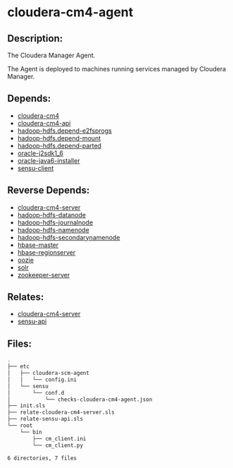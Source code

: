# cloudera-cm4-agent

## Description:

The Cloudera Manager Agent.

The Agent is deployed to machines running services managed by Cloudera Manager.

## Depends:

  -  [cloudera-cm4](/salt/cloudera-cm4)
  -  [cloudera-cm4-api](/salt/cloudera-cm4-api)
  -  [hadoop-hdfs.depend-e2fsprogs](/salt/hadoop-hdfs/depend-e2fsprogs.sls)
  -  [hadoop-hdfs.depend-mount](/salt/hadoop-hdfs/depend-mount.sls)
  -  [hadoop-hdfs.depend-parted](/salt/hadoop-hdfs/depend-parted.sls)
  -  [oracle-j2sdk1\_6](/salt/oracle-j2sdk1_6)
  -  [oracle-java6-installer](/salt/oracle-java6-installer)
  -  [sensu-client](/salt/sensu-client)

## Reverse Depends:

  -  [cloudera-cm4-server](/salt/cloudera-cm4-server)
  -  [hadoop-hdfs-datanode](/salt/hadoop-hdfs-datanode)
  -  [hadoop-hdfs-journalnode](/salt/hadoop-hdfs-journalnode)
  -  [hadoop-hdfs-namenode](/salt/hadoop-hdfs-namenode)
  -  [hadoop-hdfs-secondarynamenode](/salt/hadoop-hdfs-secondarynamenode)
  -  [hbase-master](/salt/hbase-master)
  -  [hbase-regionserver](/salt/hbase-regionserver)
  -  [oozie](/salt/oozie)
  -  [solr](/salt/solr)
  -  [zookeeper-server](/salt/zookeeper-server)

## Relates:

  -  [cloudera-cm4-server](/salt/cloudera-cm4-server)
  -  [sensu-api](/salt/sensu-api)

## Files:

```bash
.
├── etc
│   ├── cloudera-scm-agent
│   │   └── config.ini
│   └── sensu
│       └── conf.d
│           └── checks-cloudera-cm4-agent.json
├── init.sls
├── relate-cloudera-cm4-server.sls
├── relate-sensu-api.sls
└── root
    └── bin
        ├── cm_client.ini
        └── cm_client.py

6 directories, 7 files
```
